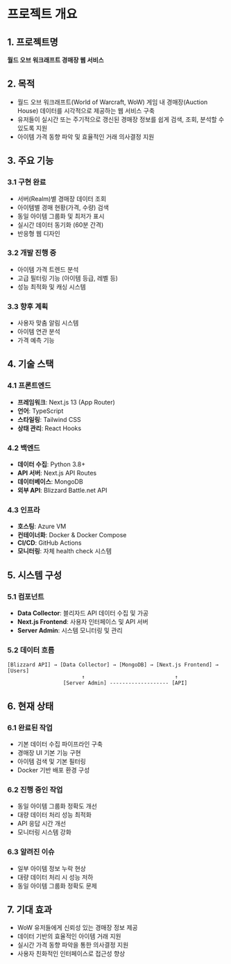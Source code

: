 # 프로젝트 개요

## 1. 프로젝트명
**월드 오브 워크래프트 경매장 웹 서비스**

## 2. 목적
- 월드 오브 워크래프트(World of Warcraft, WoW) 게임 내 경매장(Auction House) 데이터를 시각적으로 제공하는 웹 서비스 구축
- 유저들이 실시간 또는 주기적으로 갱신된 경매장 정보를 쉽게 검색, 조회, 분석할 수 있도록 지원
- 아이템 가격 동향 파악 및 효율적인 거래 의사결정 지원

## 3. 주요 기능
### 3.1 구현 완료
- 서버(Realm)별 경매장 데이터 조회
- 아이템별 경매 현황(가격, 수량) 검색
- 동일 아이템 그룹화 및 최저가 표시
- 실시간 데이터 동기화 (60분 간격)
- 반응형 웹 디자인

### 3.2 개발 진행 중
- 아이템 가격 트렌드 분석
- 고급 필터링 기능 (아이템 등급, 레벨 등)
- 성능 최적화 및 캐싱 시스템

### 3.3 향후 계획
- 사용자 맞춤 알림 시스템
- 아이템 연관 분석
- 가격 예측 기능

## 4. 기술 스택
### 4.1 프론트엔드
- **프레임워크**: Next.js 13 (App Router)
- **언어**: TypeScript
- **스타일링**: Tailwind CSS
- **상태 관리**: React Hooks

### 4.2 백엔드
- **데이터 수집**: Python 3.8+
- **API 서버**: Next.js API Routes
- **데이터베이스**: MongoDB
- **외부 API**: Blizzard Battle.net API

### 4.3 인프라
- **호스팅**: Azure VM
- **컨테이너화**: Docker & Docker Compose
- **CI/CD**: GitHub Actions
- **모니터링**: 자체 health check 시스템

## 5. 시스템 구성
### 5.1 컴포넌트
- **Data Collector**: 블리자드 API 데이터 수집 및 가공
- **Next.js Frontend**: 사용자 인터페이스 및 API 서버
- **Server Admin**: 시스템 모니터링 및 관리

### 5.2 데이터 흐름
```
[Blizzard API] → [Data Collector] → [MongoDB] → [Next.js Frontend] → [Users]
                        ↑                             ↑
                  [Server Admin] ------------------- [API]
```

## 6. 현재 상태
### 6.1 완료된 작업
- 기본 데이터 수집 파이프라인 구축
- 경매장 UI 기본 기능 구현
- 아이템 검색 및 기본 필터링
- Docker 기반 배포 환경 구성

### 6.2 진행 중인 작업
- 동일 아이템 그룹화 정확도 개선
- 대량 데이터 처리 성능 최적화
- API 응답 시간 개선
- 모니터링 시스템 강화

### 6.3 알려진 이슈
- 일부 아이템 정보 누락 현상
- 대량 데이터 처리 시 성능 저하
- 동일 아이템 그룹화 정확도 문제

## 7. 기대 효과
- WoW 유저들에게 신뢰성 있는 경매장 정보 제공
- 데이터 기반의 효율적인 아이템 거래 지원
- 실시간 가격 동향 파악을 통한 의사결정 지원
- 사용자 친화적인 인터페이스로 접근성 향상 